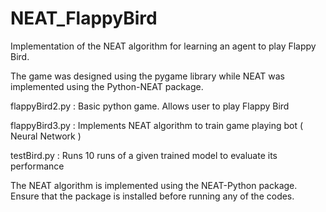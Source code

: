 # NEAT_FlappyBird
Implementation of the NEAT algorithm for learning an agent to play Flappy Bird.

The game was designed using the pygame library while NEAT was implemented using the Python-NEAT package.

flappyBird2.py : Basic python game. Allows user to play Flappy Bird

flappyBird3.py : Implements NEAT algorithm to train game playing bot ( Neural Network )

testBird.py : Runs 10 runs of a given trained model to evaluate its performance

The NEAT algorithm is implemented using the NEAT-Python package. Ensure that the package is installed before running any of the codes.

